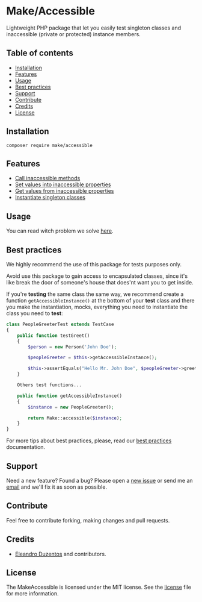 # Make/Accessible

Lightweight PHP package that let you easily test singleton classes and inaccessible (private or protected) instance members.

## Table of contents

 - [Installation](#installation)
 - [Features](#features)
 - [Usage](#usage)
 - [Best practices](#best-practices)
 - [Support](#support)
 - [Contribute](#contribute)
 - [Credits](#credits)
 - [License](#license)

## Installation
    composer require make/accessible
    
## Features
- [Call inaccessible methods](https://github.com/e200)
- [Set values into inaccessible properties](https://github.com/e200)
- [Get values from inaccessible properties](https://github.com/e200)
- [Instantiate singleton classes](https://github.com/e200)
    
## Usage

You can read witch problem we solve [here](https://github.com/e200).

## Best practices

We highly recommend the use of this package for tests purposes only.

Avoid use this package to gain access to encapsulated classes, since it's like break the door of someone's house that does'nt want you to get inside.

If you're **testing** the same class the same way, we recommend create a function `getAccessibleInstance()` at the bottom of your **test** class and there you make the instantiation, mocks, everything you need to instantiate the class you need to **test**:

```php
class PeopleGreeterTest extends TestCase
{
    public function testGreet()
    {
        $person = new Person('John Doe');

        $peopleGreeter = $this->getAccessibleInstance();

        $this->assertEquals("Hello Mr. John Doe", $peopleGreeter->greet($person));
    }

    Others test functions...

    public function getAccessibleInstance()
    {
        $instance = new PeopleGreeter();

        return Make::accessible($instance);
    }
}

```

For more tips about best practices, please, read our [best practices](https://github.com/e200/MakeAccessible/) documentation.

## Support

Need a new feature? Found a bug? Please open a [new issue](https://github.com/e200/MakeAccessible/issues/new) or send me an [email](mailto://eleandro@inbox.ru) and we'll fix it as soon as possible.

## Contribute

Feel free to contribute forking, making changes and pull requests.

## Credits

 - [Eleandro Duzentos](https://github.com/e200) and contributors.

## License

The MakeAccessible is licensed under the MIT license. See the [license](https://github.com/e200/MakeAccessible/blob/master/license.md) file for more information.
